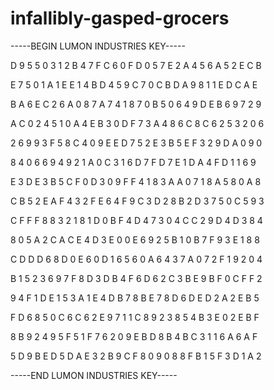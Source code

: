 # infallibly-gasped-grocers

-----BEGIN LUMON INDUSTRIES KEY-----

D 9 5 5 0 3 1 2 B 4 7 F C 6 0 F D 0 5 7 E 2 A 4 5 6 A 5 2 E C B

E 7 5 0 1 A 1 E E 1 4 B D 4 5 9 C 7 0 C B D A 9 8 1 1 E D C A E

B A 6 E C 2 6 A 0 8 7 A 7 4 1 8 7 0 B 5 0 6 4 9 D E B 6 9 7 2 9

A C 0 2 4 5 1 0 A 4 E B 3 0 D F 7 3 A 4 8 6 C 8 C 6 2 5 3 2 0 6

2 6 9 9 3 F 5 8 C 4 0 9 E E D 7 5 2 E 3 B 5 E F 3 2 9 D A 0 9 0

8 4 0 6 6 9 4 9 2 1 A 0 C 3 1 6 D 7 F D 7 E 1 D A 4 F D 1 1 6 9

E 3 D E 3 B 5 C F 0 D 3 0 9 F F 4 1 8 3 A A 0 7 1 8 A 5 8 0 A 8

C B 5 2 E A F 4 3 2 F E 6 4 F 9 C 3 D 2 8 B 2 D 3 7 5 0 C 5 9 3

C F F F 8 8 3 2 1 8 1 D 0 B F 4 D 4 7 3 0 4 C C 2 9 D 4 D 3 8 4

8 0 5 A 2 C A C E 4 D 3 E 0 0 E 6 9 2 5 B 1 0 B 7 F 9 3 E 1 8 8

C D D D 6 8 D 0 E 6 0 D 1 6 5 6 0 A 6 4 3 7 A 0 7 2 F 1 9 2 0 4

B 1 5 2 3 6 9 7 F 8 D 3 D B 4 F 6 D 6 2 C 3 B E 9 B F 0 C F F 2

9 4 F 1 D E 1 5 3 A 1 E 4 D B 7 8 B E 7 8 D 6 D E D 2 A 2 E B 5

F D 6 8 5 0 C 6 C 6 2 E 9 7 1 1 C 8 9 2 3 8 5 4 B 3 E 0 2 E B F

8 B 9 2 4 9 5 F 5 1 F 7 6 2 0 9 E B D 8 B 4 B C 3 1 1 6 A 6 A F

5 D 9 B E D 5 D A E 3 2 B 9 C F 8 0 9 0 8 8 F B 1 5 F 3 D 1 A 2

-----END LUMON INDUSTRIES KEY-----
